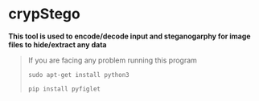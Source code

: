 # crypStego
**This tool is used to encode/decode  input and steganogarphy for image files to hide/extract any data**

> If you are facing any problem running this program
> 
> `sudo apt-get install python3`
> 
> `pip install pyfiglet`
